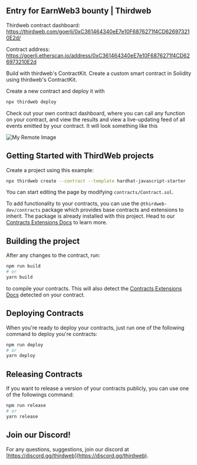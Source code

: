 ## Entry for EarnWeb3 bounty | Thirdweb

Thirdweb contract dashboard: https://thirdweb.com/goerli/0xC361464340eE7e10F6876271f4CD626973210E2d/

Contract address: https://goerli.etherscan.io/address/0xC361464340eE7e10F6876271f4CD626973210E2d

Build with thirdweb's ContractKit. Create a custom smart contract in Solidity using thirdweb's ContractKit. 

Create a new contract and deploy it with 
```bash
npx thirdweb deploy
```
Check out your own contract dashboard, where you can call any function on your contract, and view the results and view a live-updating feed of all events emitted by your contract. 
It will look something like this

![My Remote Image](https://i.imgur.com/Wa3bbk3.png)

## Getting Started with ThirdWeb projects

Create a project using this example:

```bash
npx thirdweb create --contract --template hardhat-javascript-starter
```

You can start editing the page by modifying `contracts/Contract.sol`.

To add functionality to your contracts, you can use the `@thirdweb-dev/contracts` package which provides base contracts and extensions to inherit. The package is already installed with this project. Head to our [Contracts Extensions Docs](https://portal.thirdweb.com/thirdweb-deploy/contract-extensions) to learn more.

## Building the project

After any changes to the contract, run:

```bash
npm run build
# or
yarn build
```

to compile your contracts. This will also detect the [Contracts Extensions Docs](https://portal.thirdweb.com/thirdweb-deploy/contract-extensions) detected on your contract.

## Deploying Contracts

When you're ready to deploy your contracts, just run one of the following command to deploy you're contracts:

```bash
npm run deploy
# or
yarn deploy
```

## Releasing Contracts

If you want to release a version of your contracts publicly, you can use one of the followings command:

```bash
npm run release
# or
yarn release
```

## Join our Discord!

For any questions, suggestions, join our discord at [https://discord.gg/thirdweb](https://discord.gg/thirdweb).
